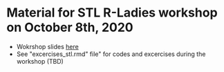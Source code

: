 # Material for STL R-Ladies workshop on October 8th, 2020
- Wokrshop slides [here](https://rladies-stl-workshop-oct.netlify.app/#1)
- See "excercises_stl.rmd" file" for codes and excercises during the workshop (TBD)
